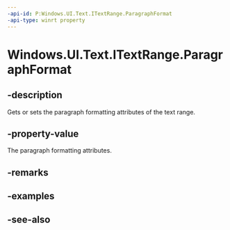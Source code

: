 ```yaml
---
-api-id: P:Windows.UI.Text.ITextRange.ParagraphFormat
-api-type: winrt property
---
```


<!-- Property syntax
public Windows.UI.Text.ITextParagraphFormat ParagraphFormat { get;  set; }
-->

# Windows.UI.Text.ITextRange.ParagraphFormat

## -description
Gets or sets the paragraph formatting attributes of the text range.



## -property-value
The paragraph formatting attributes.

## -remarks

## -examples

## -see-also

